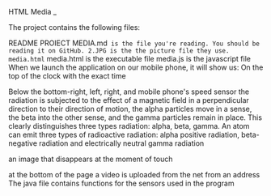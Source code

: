 HTML Media
_

The project contains the following files:

README PROIECT MEDIA.md` is the file you're reading. You should be reading it on GitHub.
2.JPG is the the picture file they use.
media.html` media.html is the executable file
media.js is the javascript file When we launch the application on our mobile phone, it will show us:
On the top of the clock with the exact time

Below the bottom-right, left, right, and mobile phone's speed sensor the radiation is subjected to the effect of a magnetic field in a perpendicular direction to their direction of motion, the alpha particles move in a sense, the beta into the other sense, and the gamma particles remain in place. This clearly distinguishes three types   radiation: alpha, beta, gamma. An atom can emit three types of radioactive radiation: alpha positive radiation,   beta-negative radiation and electrically neutral gamma radiation

an image that disappears at the moment of touch

at the bottom of the page a video is uploaded from the net from an address The java file contains functions for the sensors used in the program
